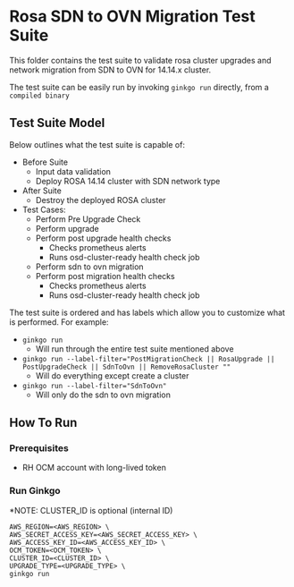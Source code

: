 # Rosa SDN to OVN Migration Test Suite


This folder contains the test suite to validate rosa cluster upgrades and network
migration from SDN to OVN for 14.14.x cluster.


The test suite can be easily run by invoking `ginkgo run` directly,
from a `compiled binary`
## Test Suite Model

Below outlines what the test suite is capable of:

* Before Suite
    * Input data validation
    * Deploy ROSA 14.14 cluster with SDN network type
* After Suite
    * Destroy the deployed ROSA cluster
* Test Cases:
    * Perform Pre Upgrade Check
    * Perform upgrade
    * Perform post upgrade health checks
        * Checks prometheus alerts
        * Runs osd-cluster-ready health check job
    * Perform sdn to ovn migration 
    * Perform post migration health checks
        * Checks prometheus alerts
        * Runs osd-cluster-ready health check job

The test suite is ordered and has labels which allow you to customize what is
performed. For example:

* `ginkgo run`
    * Will run through the entire test suite mentioned above
* `ginkgo run --label-filter="PostMigrationCheck || RosaUpgrade || PostUpgradeCheck || SdnToOvn || RemoveRosaCluster ""`
    * Will do everything except create a cluster
* `ginkgo run --label-filter="SdnToOvn"`
    * Will only do the sdn to ovn migration

## How To Run

### Prerequisites

* RH OCM account with long-lived token

### Run Ginkgo
*NOTE: CLUSTER_ID is optional (internal ID)
```shell
AWS_REGION=<AWS_REGION> \
AWS_SECRET_ACCESS_KEY=<AWS_SECRET_ACCESS_KEY> \
AWS_ACCESS_KEY_ID=<AWS_ACCESS_KEY_ID> \
OCM_TOKEN=<OCM_TOKEN> \
CLUSTER_ID=<CLUSTER_ID> \
UPGRADE_TYPE=<UPGRADE_TYPE> \
ginkgo run 
```
